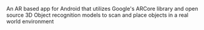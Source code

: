 An AR based app for Android that utilizes Google's ARCore library and open source 3D Object recognition models to scan and place objects in a real world environment
